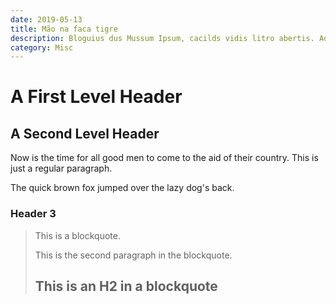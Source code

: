 ```yaml
---
date: 2019-05-13
title: Mão na faca tigre
description: Bloguius dus Mussum Ipsum, cacilds vidis litro abertis. Admodum accumsan disputationi eu sit. Vide electram sadipscing et per. Sou preto inteiris, inteiris. Quem manda na minha terra sou euzis!
category: Misc
---
```


A First Level Header
====================

A Second Level Header
---------------------

Now is the time for all good men to come to
the aid of their country. This is just a
regular paragraph.

The quick brown fox jumped over the lazy
dog's back.

### Header 3

> This is a blockquote.
> 
> This is the second paragraph in the blockquote.
>
> ## This is an H2 in a blockquote